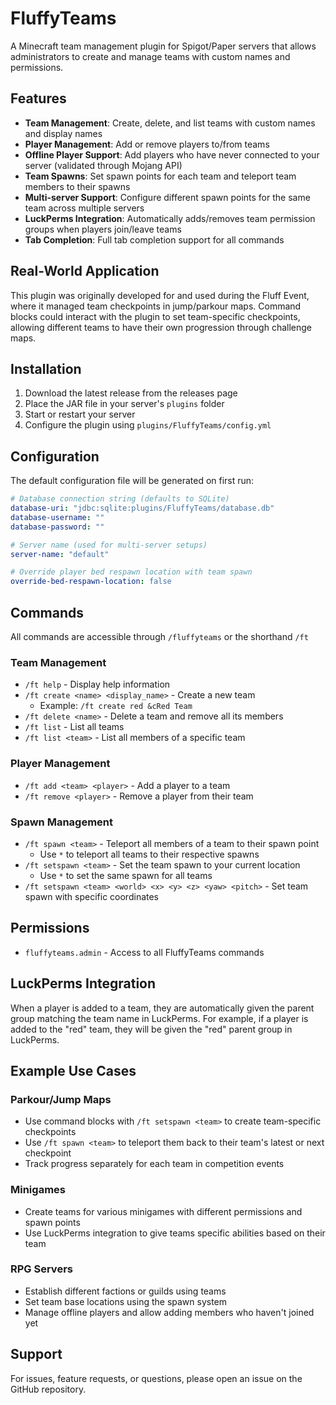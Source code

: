 # FluffyTeams

A Minecraft team management plugin for Spigot/Paper servers that allows administrators to create and manage teams with custom names and permissions.

## Features

- **Team Management**: Create, delete, and list teams with custom names and display names
- **Player Management**: Add or remove players to/from teams
- **Offline Player Support**: Add players who have never connected to your server (validated through Mojang API)
- **Team Spawns**: Set spawn points for each team and teleport team members to their spawns
- **Multi-server Support**: Configure different spawn points for the same team across multiple servers
- **LuckPerms Integration**: Automatically adds/removes team permission groups when players join/leave teams
- **Tab Completion**: Full tab completion support for all commands

## Real-World Application

This plugin was originally developed for and used during the Fluff Event, where it managed team checkpoints in jump/parkour maps. Command blocks could interact with the plugin to set team-specific checkpoints, allowing different teams to have their own progression through challenge maps.

## Installation

1. Download the latest release from the releases page
2. Place the JAR file in your server's `plugins` folder
3. Start or restart your server
4. Configure the plugin using `plugins/FluffyTeams/config.yml`

## Configuration

The default configuration file will be generated on first run:

```yaml
# Database connection string (defaults to SQLite)
database-uri: "jdbc:sqlite:plugins/FluffyTeams/database.db"
database-username: ""
database-password: ""

# Server name (used for multi-server setups)
server-name: "default"

# Override player bed respawn location with team spawn
override-bed-respawn-location: false
```

## Commands

All commands are accessible through `/fluffyteams` or the shorthand `/ft`

### Team Management
- `/ft help` - Display help information
- `/ft create <name> <display_name>` - Create a new team
  - Example: `/ft create red &cRed Team`
- `/ft delete <name>` - Delete a team and remove all its members
- `/ft list` - List all teams
- `/ft list <team>` - List all members of a specific team

### Player Management
- `/ft add <team> <player>` - Add a player to a team
- `/ft remove <player>` - Remove a player from their team

### Spawn Management
- `/ft spawn <team>` - Teleport all members of a team to their spawn point
  - Use `*` to teleport all teams to their respective spawns
- `/ft setspawn <team>` - Set the team spawn to your current location
  - Use `*` to set the same spawn for all teams
- `/ft setspawn <team> <world> <x> <y> <z> <yaw> <pitch>` - Set team spawn with specific coordinates

## Permissions

- `fluffyteams.admin` - Access to all FluffyTeams commands

## LuckPerms Integration

When a player is added to a team, they are automatically given the parent group matching the team name in LuckPerms.
For example, if a player is added to the "red" team, they will be given the "red" parent group in LuckPerms.

## Example Use Cases

### Parkour/Jump Maps
- Use command blocks with `/ft setspawn <team>` to create team-specific checkpoints
- Use `/ft spawn <team>` to teleport them back to their team's latest or next checkpoint
- Track progress separately for each team in competition events

### Minigames
- Create teams for various minigames with different permissions and spawn points
- Use LuckPerms integration to give teams specific abilities based on their team

### RPG Servers
- Establish different factions or guilds using teams
- Set team base locations using the spawn system
- Manage offline players and allow adding members who haven't joined yet

## Support

For issues, feature requests, or questions, please open an issue on the GitHub repository.
